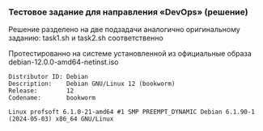 ### Тестовое задание для направления «DevOps» (решение)

Решение разделено на две подзадачи аналогично оригинальному заданию: task1.sh и task2.sh соответственно

Протестированно на системе установленной из официальные образа debian-12.0.0-amd64-netinst.iso
```
Distributor ID: Debian
Description:    Debian GNU/Linux 12 (bookworm)
Release:        12
Codename:       bookworm
```
```
Linux profsoft 6.1.0-21-amd64 #1 SMP PREEMPT_DYNAMIC Debian 6.1.90-1 (2024-05-03) x86_64 GNU/Linux
```
